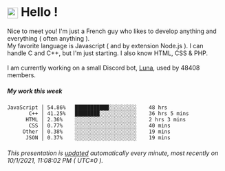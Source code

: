 # <img src="https://64.media.tumblr.com/a77fe63f35eafbe14be38765babf1cb2/ec4eb63d77592970-8f/s1280x1920/cb3343c17d8b4e6010ca747520d078d3dba9ac25.gif" style="vertical-align:middle" width="25px"> Hello !
Nice to meet you! I'm just a French guy who likes to develop anything and everything ( often anything ). <br/>My favorite language is Javascript ( and by extension Node.js ). I can handle C and C++, but I'm just starting. I also know HTML, CSS & PHP.<br/><br/>
I am currently working on a small Discord bot, [Luna](https://github.com/Asgarrrr/Luna), used by 48408 members.<br/>
##### My work this week<br/>
```
JavaScript │ 54.86%   ███████████░░░░░░░░░    48 hrs
       C++ │ 41.25%   ████████░░░░░░░░░░░░    36 hrs 5 mins
      HTML │ 2.36%    ░░░░░░░░░░░░░░░░░░░░    2 hrs 3 mins
       CSS │ 0.77%    ░░░░░░░░░░░░░░░░░░░░    40 mins
     Other │ 0.38%    ░░░░░░░░░░░░░░░░░░░░    19 mins
      JSON │ 0.37%    ░░░░░░░░░░░░░░░░░░░░    19 mins
```
###### This presentation is [updated](https://github.com/Asgarrrr) automatically every minute, most recently on 10/1/2021, 11:08:02 PM ( UTC±0 ).